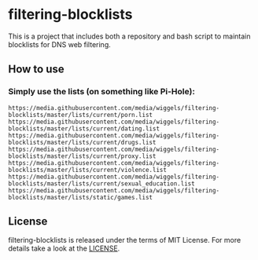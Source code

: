 # filtering-blocklists
This is a project that includes both a repository and bash script to maintain blocklists for DNS web filtering.

## How to use
### Simply use the lists (on something like Pi-Hole):
`https://media.githubusercontent.com/media/wiggels/filtering-blocklists/master/lists/current/porn.list`
`https://media.githubusercontent.com/media/wiggels/filtering-blocklists/master/lists/current/dating.list`
`https://media.githubusercontent.com/media/wiggels/filtering-blocklists/master/lists/current/drugs.list`
`https://media.githubusercontent.com/media/wiggels/filtering-blocklists/master/lists/current/proxy.list`
`https://media.githubusercontent.com/media/wiggels/filtering-blocklists/master/lists/current/violence.list`
`https://media.githubusercontent.com/media/wiggels/filtering-blocklists/master/lists/current/sexual_education.list`
`https://media.githubusercontent.com/media/wiggels/filtering-blocklists/master/lists/static/games.list`

## License

filtering-blocklists is released under the terms of MIT License. For more details take a look at the [LICENSE](https://raw.githubusercontent.com/wiggels/filtering-blocklists/master/LICENSE).